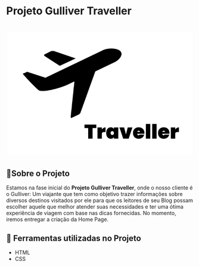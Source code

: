 # Projeto Gulliver Traveller

<h1 align="center">
<img src="./imagens/img_readme/img_readme.png">
</h1>

## 📕Sobre o Projeto

Estamos na fase inicial do **Projeto Gulliver Traveller**, onde o nosso cliente é o Gulliver: Um viajante que tem como objetivo trazer informações sobre diversos destinos visitados por ele para que os leitores de seu Blog possam escolher aquele que melhor atender suas necessidades e ter uma ótima experiência de viagem com base nas dicas fornecidas. 
No momento, iremos entregar a criação da Home Page.

## 🔨 Ferramentas utilizadas no Projeto 

- HTML
- CSS



